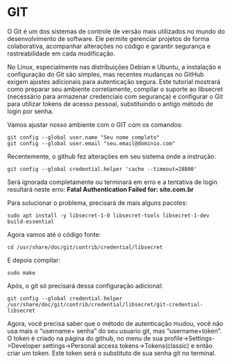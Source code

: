 # GIT
O Git é um dos sistemas de controle de versão mais utilizados no mundo do desenvolvimento de software. Ele permite gerenciar projetos de forma colaborativa, acompanhar alterações no código e garantir segurança e rastreabilidade em cada modificação.

No Linux, especialmente nas distribuições Debian e Ubuntu, a instalação e configuração do Git são simples, mas recentes mudanças no GitHub exigem ajustes adicionais para autenticação segura. Este tutorial mostrará como preparar seu ambiente corretamente, compilar o suporte ao libsecret (necessário para armazenar credenciais com segurança) e configurar o Git para utilizar tokens de acesso pessoal, substituindo o antigo método de login por senha.

Vamos ajustar nosso ambiente com o GIT com os comandos:
```
git config --global user.name "Seu nome completo"
git config --global user.email "seu.email@dominio.com"
```

Recentemente, o github fez alterações em seu sistema onde a instrução:
```
git config --global credential.helper 'cache --timeout=28800'
```

Será ignorada completamente ou terminará em erro e a tentativa de login resultará neste erro:
**Fatal Authentication Failed for: site.com.br**

Para solucionar o problema, precisará de mais alguns pacotes:
```
sudo apt install -y libsecret-1-0 libsecret-tools libsecret-1-dev build-essential
```
Agora vamos até o código fonte:  
```
cd /usr/share/doc/git/contrib/credential/libsecret
```
E depois compilar:
```
sudo make
```
Após, o git só precisará dessa configuração adicional:
```
git config --global credential.helper /usr/share/doc/git/contrib/credential/libsecret/git-credential-libsecret
```
Agora, você precisa saber que o método de autenticação mudou, você não usa mais o “username+ senha” do seu usuario git, mas “username+token”. O token é criado na página do github, no menu de sua profile->Settings->Developer settings->Personal access tokens->Tokens(classic) e então criar um token. Este token será o substituto de sua senha git no terminal.

